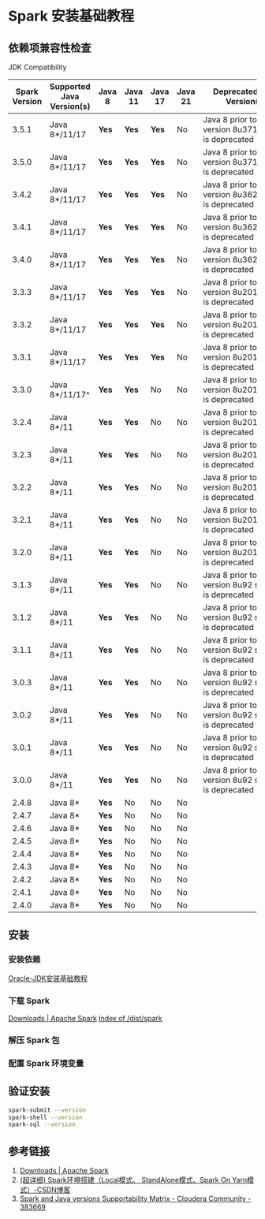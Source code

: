 # Spark 安装基础教程

## 依赖项兼容性检查

JDK Compatibility

| **Spark Version** | **Supported Java Version(s)** | **Java 8** | **Java 11** | **Java 17** | **Java 21** | **Deprecated Java Version(s)**                      |
| ----------------- | ----------------------------- | ---------- | ----------- | ----------- | ----------- | --------------------------------------------------- |
| 3.5.1             | Java 8*/11/17                 | **Yes**    | **Yes**     | **Yes**     | No          | Java 8 prior to version 8u371 support is deprecated |
| 3.5.0             | Java 8*/11/17                 | **Yes**    | **Yes**     | **Yes**     | No          | Java 8 prior to version 8u371 support is deprecated |
| 3.4.2             | Java 8*/11/17                 | **Yes**    | **Yes**     | **Yes**     | No          | Java 8 prior to version 8u362 support is deprecated |
| 3.4.1             | Java 8*/11/17                 | **Yes**    | **Yes**     | **Yes**     | No          | Java 8 prior to version 8u362 support is deprecated |
| 3.4.0             | Java 8*/11/17                 | **Yes**    | **Yes**     | **Yes**     | No          | Java 8 prior to version 8u362 support is deprecated |
| 3.3.3             | Java 8*/11/17                 | **Yes**    | **Yes**     | **Yes**     | No          | Java 8 prior to version 8u201 support is deprecated |
| 3.3.2             | Java 8*/11/17                 | **Yes**    | **Yes**     | **Yes**     | No          | Java 8 prior to version 8u201 support is deprecated |
| 3.3.1             | Java 8*/11/17                 | **Yes**    | **Yes**     | **Yes**     | No          | Java 8 prior to version 8u201 support is deprecated |
| 3.3.0             | Java 8*/11/17^                | **Yes**    | **Yes**     | No          | No          | Java 8 prior to version 8u201 support is deprecated |
| 3.2.4             | Java 8*/11                    | **Yes**    | **Yes**     | No          | No          | Java 8 prior to version 8u201 support is deprecated |
| 3.2.3             | Java 8*/11                    | **Yes**    | **Yes**     | No          | No          | Java 8 prior to version 8u201 support is deprecated |
| 3.2.2             | Java 8*/11                    | **Yes**    | **Yes**     | No          | No          | Java 8 prior to version 8u201 support is deprecated |
| 3.2.1             | Java 8*/11                    | **Yes**    | **Yes**     | No          | No          | Java 8 prior to version 8u201 support is deprecated |
| 3.2.0             | Java 8*/11                    | **Yes**    | **Yes**     | No          | No          | Java 8 prior to version 8u201 support is deprecated |
| 3.1.3             | Java 8*/11                    | **Yes**    | **Yes**     | No          | No          | Java 8 prior to version 8u92 support is deprecated  |
| 3.1.2             | Java 8*/11                    | **Yes**    | **Yes**     | No          | No          | Java 8 prior to version 8u92 support is deprecated  |
| 3.1.1             | Java 8*/11                    | **Yes**    | **Yes**     | No          | No          | Java 8 prior to version 8u92 support is deprecated  |
| 3.0.3             | Java 8*/11                    | **Yes**    | **Yes**     | No          | No          | Java 8 prior to version 8u92 support is deprecated  |
| 3.0.2             | Java 8*/11                    | **Yes**    | **Yes**     | No          | No          | Java 8 prior to version 8u92 support is deprecated  |
| 3.0.1             | Java 8*/11                    | **Yes**    | **Yes**     | No          | No          | Java 8 prior to version 8u92 support is deprecated  |
| 3.0.0             | Java 8*/11                    | **Yes**    | **Yes**     | No          | No          | Java 8 prior to version 8u92 support is deprecated  |
| 2.4.8             | Java 8*                       | **Yes**    | No          | No          | No          |                                                     |
| 2.4.7             | Java 8*                       | **Yes**    | No          | No          | No          |                                                     |
| 2.4.6             | Java 8*                       | **Yes**    | No          | No          | No          |                                                     |
| 2.4.5             | Java 8*                       | **Yes**    | No          | No          | No          |                                                     |
| 2.4.4             | Java 8*                       | **Yes**    | No          | No          | No          |                                                     |
| 2.4.3             | Java 8*                       | **Yes**    | No          | No          | No          |                                                     |
| 2.4.2             | Java 8*                       | **Yes**    | No          | No          | No          |                                                     |
| 2.4.1             | Java 8*                       | **Yes**    | No          | No          | No          |                                                     |
| 2.4.0             | Java 8*                       | **Yes**    | No          | No          | No          |                                                     |

## 安装

### 安装依赖

[Oracle-JDK安装基础教程](work/programming/Java/operation/Oracle-JDK安装基础教程.md)

### 下载 Spark

[Downloads | Apache Spark](https://spark.apache.org/downloads.html)
[Index of /dist/spark](https://archive.apache.org/dist/spark/)

### 解压 Spark 包

### 配置 Spark 环境变量

## 验证安装

```bash
spark-submit --version
spark-shell --version
spark-sql --version
```

## 参考链接

1. [Downloads | Apache Spark](https://spark.apache.org/downloads.html)
2. [(超详细) Spark环境搭建（Local模式、 StandAlone模式、Spark On Yarn模式）-CSDN博客](https://blog.csdn.net/JunLeon/article/details/123625680)
3. [Spark and Java versions Supportability Matrix - Cloudera Community - 383669](https://community.cloudera.com/t5/Community-Articles/Spark-and-Java-versions-Supportability-Matrix/ta-p/383669)